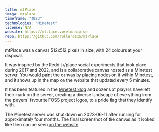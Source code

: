 ```yaml
---
title: mtPlace
image: mtplace
timeframe: "2023"
technologies: "Minetest"
license: N/A
website: https://mtplace.voxelmanip.se
repo: https://github.com/rollerozxa/mtPlace
---
```


mtPlace was a canvas 512x512 pixels in size, with 24 colours at your disposal.

<!--more-->

It was inspired by the Reddit r/place social experiments that took place during 2017 and 2022, and is a collaborative canvas hosted as a Minetest server. You would paint the canvas by placing nodes on it within Minetest, and it shows up in the map on the website that updated every 5 minutes.

It has been featured in the [Minetest Blog](https://blog.minetest.net/2023/03/12/February/#server-news) and dozens of players have left their mark on the server, creating a diverse landscape of everything from the players' favourite FOSS project logos, to a pride flag that they identify with.

The Minetest server was shut down on 2023-06-11 after running for approximately four months. The final screenshot of the canvas as it looked like then can be seen [on the website](https://mtplace.voxelmanip.se/).
